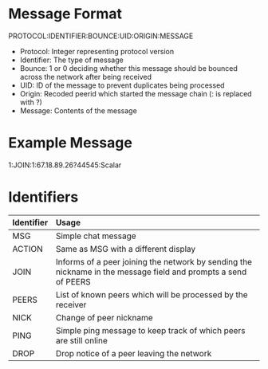 # Message Format #

PROTOCOL:IDENTIFIER:BOUNCE:UID:ORIGIN:MESSAGE

  * Protocol: Integer representing protocol version
  * Identifier: The type of message
  * Bounce: 1 or 0 deciding whether this message should be bounced across the network after being received
  * UID: ID of the message to prevent duplicates being processed
  * Origin: Recoded peerid which started the message chain (: is replaced with ?)
  * Message: Contents of the message

# Example Message #

1:JOIN:1:67.18.89.26?44545:Scalar

# Identifiers #

| **Identifier** | **Usage** |
|:---------------|:----------|
| MSG            | Simple chat message |
| ACTION         | Same as MSG with a different display |
| JOIN           | Informs of a peer joining the network by sending the nickname in the message field and prompts a send of PEERS |
| PEERS          | List of known peers which will be processed by the receiver |
| NICK           | Change of peer nickname |
| PING           | Simple ping message to keep track of which peers are still online |
| DROP           | Drop notice of a peer leaving the network |